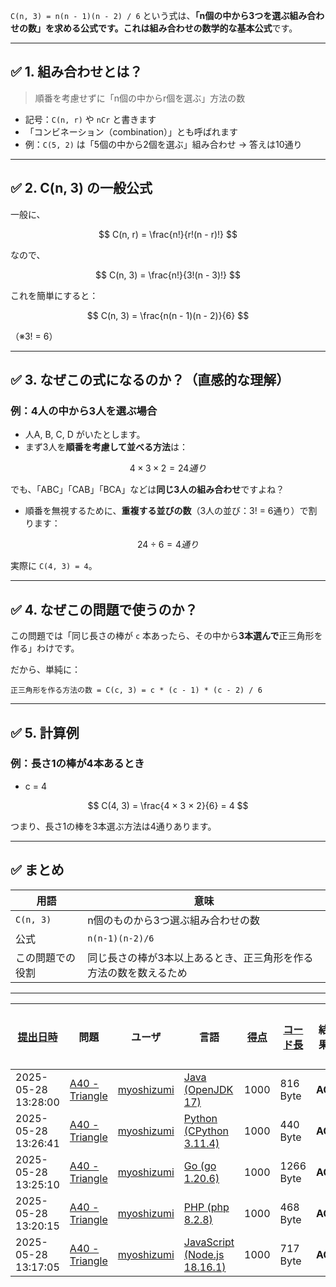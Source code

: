 `C(n, 3) = n(n - 1)(n - 2) / 6` という式は、**「n個の中から3つを選ぶ組み合わせの数」**を求める公式です。これは**組み合わせの数学的な基本公式**です。

---

## ✅ 1. 組み合わせとは？

> 順番を考慮せずに「n個の中からr個を選ぶ」方法の数

- 記号：`C(n, r)` や `nCr` と書きます
- 「コンビネーション（combination）」とも呼ばれます
- 例：`C(5, 2)` は「5個の中から2個を選ぶ」組み合わせ → 答えは10通り

---

## ✅ 2. C(n, 3) の一般公式

一般に、

$$
C(n, r) = \frac{n!}{r!(n - r)!}
$$

なので、

$$
C(n, 3) = \frac{n!}{3!(n - 3)!}
$$

これを簡単にすると：

$$
C(n, 3) = \frac{n(n - 1)(n - 2)}{6}
$$

（※3! = 6）

---

## ✅ 3. なぜこの式になるのか？（直感的な理解）

### 例：4人の中から3人を選ぶ場合

- 人A, B, C, D がいたとします。
- まず3人を**順番を考慮して並べる方法**は：

$$
4 \times 3 \times 2 = 24 通り
$$

でも、「ABC」「CAB」「BCA」などは**同じ3人の組み合わせ**ですよね？

- 順番を無視するために、**重複する並びの数**（3人の並び：3! = 6通り）で割ります：

$$
24 ÷ 6 = 4 通り
$$

実際に `C(4, 3) = 4`。

---

## ✅ 4. なぜこの問題で使うのか？

この問題では「同じ長さの棒が `c` 本あったら、その中から**3本選んで**正三角形を作る」わけです。

だから、単純に：

```text
正三角形を作る方法の数 = C(c, 3) = c * (c - 1) * (c - 2) / 6
```

---

## ✅ 5. 計算例

### 例：長さ1の棒が4本あるとき

- c = 4

$$
C(4, 3) = \frac{4 × 3 × 2}{6} = 4
$$

つまり、長さ1の棒を3本選ぶ方法は4通りあります。

---

## ✅ まとめ

| 用語             | 意味                                                              |
| ---------------- | ----------------------------------------------------------------- |
| `C(n, 3)`        | n個のものから3つ選ぶ組み合わせの数                                |
| 公式             | `n(n-1)(n-2)/6`                                                   |
| この問題での役割 | 同じ長さの棒が3本以上あるとき、正三角形を作る方法の数を数えるため |

---

| [提出日時](https://atcoder.jp/contests/tessoku-book/submissions/me?desc=true&orderBy=created) | 問題                                                                             | ユーザ                                            | 言語                                                                                                    | [得点](https://atcoder.jp/contests/tessoku-book/submissions/me?desc=true&orderBy=score) | [コード長](https://atcoder.jp/contests/tessoku-book/submissions/me?orderBy=source_length) | 結果   | [実行時間](https://atcoder.jp/contests/tessoku-book/submissions/me?orderBy=time_consumption) | [メモリ](https://atcoder.jp/contests/tessoku-book/submissions/me?orderBy=memory_consumption) |                                                                       |
| --------------------------------------------------------------------------------------------- | -------------------------------------------------------------------------------- | ------------------------------------------------- | ------------------------------------------------------------------------------------------------------- | --------------------------------------------------------------------------------------- | ----------------------------------------------------------------------------------------- | ------ | -------------------------------------------------------------------------------------------- | -------------------------------------------------------------------------------------------- | --------------------------------------------------------------------- |
| 2025-05-28 13:28:00                                                                           | [A40 - Triangle](https://atcoder.jp/contests/tessoku-book/tasks/tessoku_book_an) | [myoshizumi](https://atcoder.jp/users/myoshizumi) | [Java (OpenJDK 17)](https://atcoder.jp/contests/tessoku-book/submissions/me?f.Language=5005)            | 1000                                                                                    | 816 Byte                                                                                  | **AC** | 367 ms                                                                                       | 62132 KB                                                                                     | [詳細](https://atcoder.jp/contests/tessoku-book/submissions/66219190) |
| 2025-05-28 13:26:41                                                                           | [A40 - Triangle](https://atcoder.jp/contests/tessoku-book/tasks/tessoku_book_an) | [myoshizumi](https://atcoder.jp/users/myoshizumi) | [Python (CPython 3.11.4)](https://atcoder.jp/contests/tessoku-book/submissions/me?f.Language=5055)      | 1000                                                                                    | 440 Byte                                                                                  | **AC** | 35 ms                                                                                        | 21620 KB                                                                                     | [詳細](https://atcoder.jp/contests/tessoku-book/submissions/66219166) |
| 2025-05-28 13:25:10                                                                           | [A40 - Triangle](https://atcoder.jp/contests/tessoku-book/tasks/tessoku_book_an) | [myoshizumi](https://atcoder.jp/users/myoshizumi) | [Go (go 1.20.6)](https://atcoder.jp/contests/tessoku-book/submissions/me?f.Language=5002)               | 1000                                                                                    | 1266 Byte                                                                                 | **AC** | 4 ms                                                                                         | 5160 KB                                                                                      | [詳細](https://atcoder.jp/contests/tessoku-book/submissions/66219134) |
| 2025-05-28 13:20:15                                                                           | [A40 - Triangle](https://atcoder.jp/contests/tessoku-book/tasks/tessoku_book_an) | [myoshizumi](https://atcoder.jp/users/myoshizumi) | [PHP (php 8.2.8)](https://atcoder.jp/contests/tessoku-book/submissions/me?f.Language=5016)              | 1000                                                                                    | 468 Byte                                                                                  | **AC** | 24 ms                                                                                        | 29224 KB                                                                                     | [詳細](https://atcoder.jp/contests/tessoku-book/submissions/66219012) |
| 2025-05-28 13:17:05                                                                           | [A40 - Triangle](https://atcoder.jp/contests/tessoku-book/tasks/tessoku_book_an) | [myoshizumi](https://atcoder.jp/users/myoshizumi) | [JavaScript (Node.js 18.16.1)](https://atcoder.jp/contests/tessoku-book/submissions/me?f.Language=5009) | 1000                                                                                    | 717 Byte                                                                                  | **AC** | 78 ms                                                                                        | 50100 KB                                                                                     | [詳細](https://atcoder.jp/contests/tessoku-book/submissions/66218942) |
